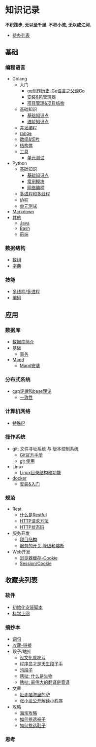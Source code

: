 # 知识记录
**不积跬步, 无以至千里. 不积小流, 无以成江河.**
- [待办列表](/todo.md)
## 基础
### 编程语言
- Golang
    - 入门
        - [go创作历史-Go语言之父谈Go](/basics/language/golang/start/why_go.md)
        - [安装&包管理器](/basics/language/golang/start/start.md)
        - [项目管理&项目结构](/basics/language/golang/start/temple.md)
    - 基础知识
        - [基础知识点](/basics/language/golang/base.md)
        - [进阶知识点](/basics/language/golang/advanced.md)
    - [并发编程](/basics/language/golang/concurrent.md)
    - [range](/basics/language/golang/range.md)
    - [数组&切片](/basics/language/golang/array_slice.md)
    - [结构体](/basics/language/golang/struct.md)
    - [工具](/basics/language/golang/tools)
        - [单元测试](/basics/language/golang/tools/utilTest.md)
- Python
    - 基础知识
        - [基础知识点](/basics/language/python/sec1_basis.md)
        - [常用模块](/basics/language/python/sec2_module.md)
        - [网络编程](/basics/language/python/sec3_network.md)
    - [多进程和多线程](/basics/language/python/thread_process.md)
    - [协程](/basics/language/python/coroutines.md)
    - [单元测试](/basics/language/python/sec4_unitTest.md)
- [Markdown](/basics/language/markdown/markdown.md)
- [其他](/basics/language/markdown/markdown.md)
    - [Java](/basics/language/java/)
    - [Bash](/basics/language/bash/)
    - [前端](/basics/language/html/)
### 数据结构
- [数组](/basics/dataStructure/Array.md)
- [字典](/basics/dataStructure/Map.md)
### 技能
- [多线程/多进程](/basics/skill/thread_process.md)
- [编码](/basics/skill/encode/Encode_0.md)
## 应用
### 数据库
- [数据库简介](/application/database/readme.md)
- 基础
    - [事务](/application/database/basics/transaction.md)
- [Mapd](/application/database/mapd/Mapd.md)
    - [Mapd安装](/application/database/mapd/InstallMapd.md)
### 分布式系统
- [cap定律和base理论](/application/distributed_system/cap_base.md)
    - [一致性](/application/distributed_system/consistency.md)
### 计算机网络
- [特殊IP](/application/network/special_ip.md)
### 操作系统
- git: 文件寻址系统 与 版本控制系统
    - [Git官方手册](https://git-scm.com/book/zh/v2)
    - [git 使用](/application/os/git/use.md)
- Linux
    - [Linux目录结构和功能](/application/os/linux_cmd/dirstructure.md)
- [docker](/application/os/lxc/docker/summary.md)
    - [安装&入门](/application/os/lxc/docker/how_to_use.md)
### 规范
- Rest
    - [什么是Restful](/application/standard/rest/restful.md)
    - [HTTP请求方法](/application/standard/rest/HTTP_request_methods.md)
    - [HTTP状态码](/application/standard/rest/HTTP_status_code.md)
- 服务开发
    - [项目结构](/application/standard/service/project_structure.md)
    - [服务的开关,降级和熔断](/application/standard/service/demotion.md)
- Web开发
    - [浏览器缓存-Cookie](/application/standard/web-app/local-cache/Cookie.md)
    - [Session/Cookie](/application/standard/web-app/Session-Cookie.md)
## 收藏夹列表
### 软件
- [初始化安装脚本](/collect/aweone/soft/init_soft.sh)
- [科学上网](/collect/aweone/soft/shadowsocks.md)
### 摘抄本
- [词句](/collect/litera/COPY/Word.md)
- [收藏-链接](/collect/litera/COPY/Movie.md)
- 段子/瞎扯
    - [没文化就吃亏](/collect/litera/FUN/MustStudy.md)
    - [程序员才是天生段子手](/collect/litera/FUN/Programmer.md)
    - [污段子](/collect/litera/FUN/DirtyJoke.md)
    - [瞎扯: 什么是生物](/collect/litera/FUN/WhatsIt.md)
    - [瞎扯: 最伟大的翻译是音译](/collect/litera/FUN/LessIsMore.md)
- 文章
    - [赶走脑海里的驴](/collect/litera/ARTICLE/StayClam.md)
    - [张小龙公开解读小程序](/collect/litera/ARTICLE/WhatsApp.md)
- 攻略
    - [海淘攻略](/collect/litera/RESEARCH/HowGoSea.md)
    - [如何挑选被子](/collect/litera/RESEARCH/HowChooseCover.md)
    - [如何挑选鞋子](/collect/litera/RESEARCH/HowChooseShow.md)
### 思考